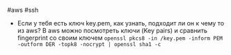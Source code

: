 #aws #ssh

- Если у тебя есть ключ key.pem, как узнать, подходит ли он к чему то из aws?
	В aws можно посмотреть ключи (Key pairs) и сравнить fingerprint со своим ключем
	`openssl pkcs8 -in /key.pem -inform PEM -outform DER -topk8 -nocrypt | openssl sha1 -c`
